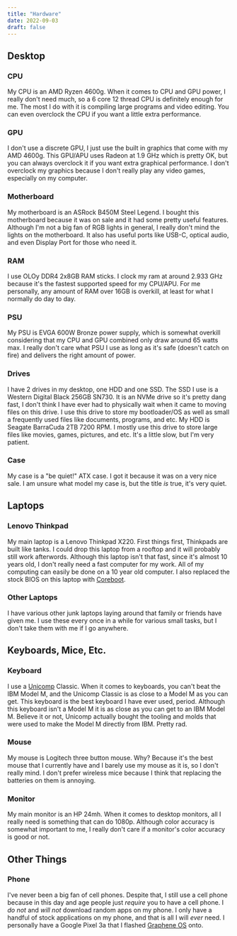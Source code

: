 ```yaml
---
title: "Hardware"
date: 2022-09-03
draft: false
---
```


## Desktop

### CPU

My CPU is an AMD Ryzen 4600g.
When it comes to CPU and GPU power, I really don't need much, so a 6 core
12 thread CPU is definitely enough for me. The most I do with it is compiling
large programs and video editing.
You can even overclock the CPU if you want a little extra performance.

### GPU

I don't use a discrete GPU, I just use the built in graphics that come with my AMD 4600g.
This GPU/APU uses Radeon at 1.9 GHz which is pretty OK, but you can always overclock it if you want extra graphical performance.
I don't overclock my graphics because I don't really play any video games, especially on my computer.

### Motherboard

My motherboard is an ASRock B450M Steel Legend.
I bought this motherboard because it was on sale and it had some pretty useful features.
Although I'm not a big fan of RGB lights in general, I really don't mind the lights on the motherboard.
It also has useful ports like USB-C, optical audio, and even Display Port for those who need it.

### RAM

I use OLOy DDR4 2x8GB RAM sticks.
I clock my ram at around 2.933 GHz because it's the fastest supported speed for my CPU/APU.
For me personally, any amount of RAM over 16GB is overkill, at least for what
I normally do day to day.

### PSU

My PSU is EVGA 600W Bronze power supply, which is somewhat overkill
considering that my CPU and GPU combined only draw around 65 watts max.
I really don't care what PSU I use as long as it's safe (doesn't catch on
fire) and delivers the right amount of power.

### Drives

I have 2 drives in my desktop, one HDD and one SSD.
The SSD I use is a Western Digital Black 256GB SN730.
It is an NVMe drive so it's pretty dang fast, I don't think I have ever had to physically wait when it came to moving files on this drive.
I use this drive to store my bootloader/OS as well as small a frequently used files like documents, programs, and etc.
My HDD is Seagate BarraCuda 2TB 7200 RPM.
I mostly use this drive to store large files like movies, games, pictures, and etc.
It's a little slow, but I'm very patient.

### Case

My case is a "be quiet!" ATX case. I got it because it was on a very nice sale.
I am unsure what model my case is, but the title *is* true, it's very quiet.

## Laptops

### Lenovo Thinkpad
My main laptop is a Lenovo Thinkpad X220.
First things first, Thinkpads are built like tanks.
I could drop this laptop from a rooftop and it will probably still work afterwords.
Although this laptop isn't that fast, since it's almost 10 years old, I don't really need a fast computer for my work.
All of my computing can easily be done on a 10 year old computer.
I also replaced the stock BIOS on this laptop with [Coreboot](https://coreboot.org/).

### Other Laptops

I have various other junk laptops laying around that family or friends have
given me. I use these every once in a while for various small tasks, but I
don't take them with me if I go anywhere.

## Keyboards, Mice, Etc.

### Keyboard

I use a [Unicomp](https://www.pckeyboard.com/) Classic.
When it comes to keyboards, you can't beat the IBM Model M, and the Unicomp Classic is as close to a Model M as you can get.
This keyboard is the best keyboard I have ever used, period.
Although this keyboard isn't a Model M it is as close as you can get to an IBM Model M.
Believe it or not, Unicomp actually bought the tooling and molds that were used
to make the Model M directly from IBM.
Pretty rad.

### Mouse

My mouse is Logitech three button mouse. Why?
Because it's the best mouse that I currently have and I barely use my mouse as
it is, so I don't really mind.
I don't prefer wireless mice because I think that replacing the batteries on them is annoying.

### Monitor

My main monitor is an HP 24mh.
When it comes to desktop monitors, all I really need is something that can do 1080p.
Although color accuracy is somewhat important to me, I really don't care if a monitor's color accuracy is good or not.

## Other Things

### Phone

I've never been a big fan of cell phones.
Despite that, I still use a cell phone because in this day and age people
just *require* you to have a cell phone.
I *do not* and *will not* download random apps on my phone.
I only have a handful of stock applications on my phone, and that is
all I will *ever* need.
I personally have a Google Pixel 3a that I flashed [Graphene OS](https://grapheneos.org/) onto.
